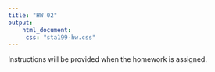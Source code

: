 ```yaml
---
title: "HW 02"
output: 
    html_document: 
     css: "sta199-hw.css"
---
```


Instructions will be provided when the homework is assigned.
